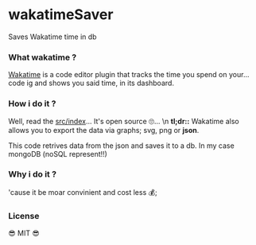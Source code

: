 # wakatimeSaver
Saves Wakatime time in db

### What wakatime ?
[Wakatime](https://wakatime.com) is a code editor plugin that tracks the time you spend on your... code ig and shows you said time, in its dashboard.

### How i do it ?
Well, read the [src/index](https://github.com/Mik1337/wakatimeSaver/blob/master/src/index.js)... It's open source 🙄... \n
**tl;dr::** Wakatime also allows you to export the data via graphs; svg, png or **json**.

This code retrives data from the json and saves it to a db. In my case mongoDB (noSQL represent!!)

### Why i do it ?
'cause it be moar convinient and cost less 💰;

### License 
😎 MIT 😎
